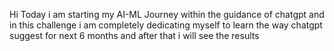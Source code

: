 Hi Today i am starting my AI-ML Journey within the guidance of chatgpt and in this challenge i am completely dedicating myself to learn the way chatgpt suggest for next 6 months and after that i will see the results 

